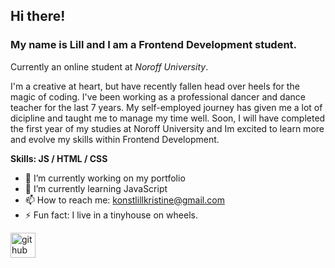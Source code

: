 ## Hi there! 
### My name is Lill and I am a Frontend Development student.
Currently an online student at *Noroff University*. 

I'm a creative at heart, but have recently fallen head over heels for the magic of coding. 
I've been working as a professional dancer and dance teacher for the last 7 years. My self-employed journey has given me a lot of dicipline and taught me to manage my time well. 
Soon, I will have completed the first year of my studies at Noroff University and Im excited to learn more and evolve my skills within Frontend Development. 


**Skills: JS / HTML / CSS**

- 🔭 I’m currently working on my portfolio 
- 🌱 I’m currently learning JavaScript 
- 📫 How to reach me: konstlillkristine@gmail.com 
- ⚡ Fun fact: I live in a tinyhouse on wheels.

[<img src='https://cdn.jsdelivr.net/npm/simple-icons@3.0.1/icons/github.svg' alt='github' height='40'>](https://github.com/LillKonst)  





